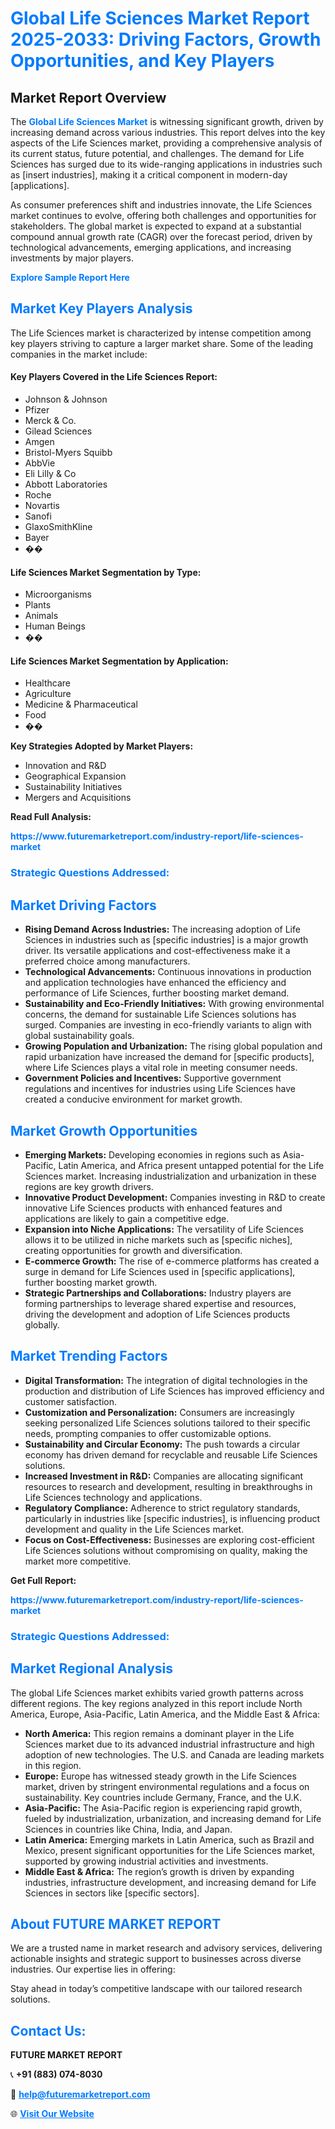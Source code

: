 <h1 style="color: #007BFF;">Global Life Sciences Market Report 2025-2033: Driving Factors, Growth Opportunities, and Key Players</h1>

<section id="overview">
<h2>Market Report Overview</h2>
<p>The <a href="https://www.futuremarketreport.com/industry-report/life-sciences-market" style="color: #007BFF; text-decoration: none;"><strong>Global Life Sciences Market</strong></a> is witnessing significant growth, driven by increasing demand across various industries. This report delves into the key aspects of the Life Sciences market, providing a comprehensive analysis of its current status, future potential, and challenges. The demand for Life Sciences has surged due to its wide-ranging applications in industries such as [insert industries], making it a critical component in modern-day [applications].</p>
<p>As consumer preferences shift and industries innovate, the Life Sciences market continues to evolve, offering both challenges and opportunities for stakeholders. The global market is expected to expand at a substantial compound annual growth rate (CAGR) over the forecast period, driven by technological advancements, emerging applications, and increasing investments by major players.</p>
</section>

<section id="overview">
<p><a href="https://www.futuremarketreport.com/request-sample/reportId=118605" style="color: #007BFF; text-decoration: none;"><strong>Explore Sample Report Here</strong></a></p>
</section>

<section id="key-players">
<h2 style="color: #007BFF;">Market Key Players Analysis</h2>
<p>The Life Sciences market is characterized by intense competition among key players striving to capture a larger market share. Some of the leading companies in the market include:</p>
<h4>Key Players Covered in the Life Sciences Report:</h4>
<ul><li>Johnson &amp; Johnson</li><li>Pfizer</li><li>Merck &amp; Co.</li><li>Gilead Sciences</li><li>Amgen</li><li>Bristol-Myers Squibb</li><li>AbbVie</li><li>Eli Lilly &amp; Co</li><li>Abbott Laboratories</li><li>Roche</li><li>Novartis</li><li>Sanofi</li><li>GlaxoSmithKline</li><li>Bayer</li><li>��</li></ul>
<h4>Life Sciences Market Segmentation by Type:</h4>
<ul><li>Microorganisms</li><li>Plants</li><li>Animals</li><li>Human Beings</li><li>��</li></ul>

<h4>Life Sciences Market Segmentation by Application:</h4>
<ul><li>Healthcare</li><li>Agriculture</li><li>Medicine &amp; Pharmaceutical</li><li>Food</li><li>��</li></ul>
<p><strong>Key Strategies Adopted by Market Players:</strong></p>
<ul>
<li>Innovation and R&D</li>
<li>Geographical Expansion</li>
<li>Sustainability Initiatives</li>
<li>Mergers and Acquisitions</li>
</ul>
</section>

<section>
<p><strong>Read Full Analysis: </strong></p><a href="https://www.futuremarketreport.com/industry-report/life-sciences-market" style="color: #007BFF; text-decoration: none;"><strong>https://www.futuremarketreport.com/industry-report/life-sciences-market</strong></a>
<h3 style="color: #007BFF;">Strategic Questions Addressed:</h3>
</section>

<section id="driving-factors">
<h2 style="color: #007BFF;">Market Driving Factors</h2>
<ul>
<li><strong>Rising Demand Across Industries:</strong> The increasing adoption of Life Sciences in industries such as [specific industries] is a major growth driver. Its versatile applications and cost-effectiveness make it a preferred choice among manufacturers.</li>
<li><strong>Technological Advancements:</strong> Continuous innovations in production and application technologies have enhanced the efficiency and performance of Life Sciences, further boosting market demand.</li>
<li><strong>Sustainability and Eco-Friendly Initiatives:</strong> With growing environmental concerns, the demand for sustainable Life Sciences solutions has surged. Companies are investing in eco-friendly variants to align with global sustainability goals.</li>
<li><strong>Growing Population and Urbanization:</strong> The rising global population and rapid urbanization have increased the demand for [specific products], where Life Sciences plays a vital role in meeting consumer needs.</li>
<li><strong>Government Policies and Incentives:</strong> Supportive government regulations and incentives for industries using Life Sciences have created a conducive environment for market growth.</li>
</ul>
</section>

<section id="growth-opportunities">
<h2 style="color: #007BFF;">Market Growth Opportunities</h2>
<ul>
<li><strong>Emerging Markets:</strong> Developing economies in regions such as Asia-Pacific, Latin America, and Africa present untapped potential for the Life Sciences market. Increasing industrialization and urbanization in these regions are key growth drivers.</li>
<li><strong>Innovative Product Development:</strong> Companies investing in R&D to create innovative Life Sciences products with enhanced features and applications are likely to gain a competitive edge.</li>
<li><strong>Expansion into Niche Applications:</strong> The versatility of Life Sciences allows it to be utilized in niche markets such as [specific niches], creating opportunities for growth and diversification.</li>
<li><strong>E-commerce Growth:</strong> The rise of e-commerce platforms has created a surge in demand for Life Sciences used in [specific applications], further boosting market growth.</li>
<li><strong>Strategic Partnerships and Collaborations:</strong> Industry players are forming partnerships to leverage shared expertise and resources, driving the development and adoption of Life Sciences products globally.</li>
</ul>
</section>

<section id="trending-factors">
<h2 style="color: #007BFF;">Market Trending Factors</h2>
<ul>
<li><strong>Digital Transformation:</strong> The integration of digital technologies in the production and distribution of Life Sciences has improved efficiency and customer satisfaction.</li>
<li><strong>Customization and Personalization:</strong> Consumers are increasingly seeking personalized Life Sciences solutions tailored to their specific needs, prompting companies to offer customizable options.</li>
<li><strong>Sustainability and Circular Economy:</strong> The push towards a circular economy has driven demand for recyclable and reusable Life Sciences solutions.</li>
<li><strong>Increased Investment in R&D:</strong> Companies are allocating significant resources to research and development, resulting in breakthroughs in Life Sciences technology and applications.</li>
<li><strong>Regulatory Compliance:</strong> Adherence to strict regulatory standards, particularly in industries like [specific industries], is influencing product development and quality in the Life Sciences market.</li>
<li><strong>Focus on Cost-Effectiveness:</strong> Businesses are exploring cost-efficient Life Sciences solutions without compromising on quality, making the market more competitive.</li>
</ul>
</section>

<section>
<p><strong>Get Full Report: </strong></p><a href="https://www.futuremarketreport.com/industry-report/life-sciences-market" style="color: #007BFF; text-decoration: none;"><strong>https://www.futuremarketreport.com/industry-report/life-sciences-market</strong></a>
<h3 style="color: #007BFF;">Strategic Questions Addressed:</h3>
</section>


<section id="regional-analysis">
<h2 style="color: #007BFF;">Market Regional Analysis</h2>
<p>The global Life Sciences market exhibits varied growth patterns across different regions. The key regions analyzed in this report include North America, Europe, Asia-Pacific, Latin America, and the Middle East & Africa:</p>
<ul>
<li><strong>North America:</strong> This region remains a dominant player in the Life Sciences market due to its advanced industrial infrastructure and high adoption of new technologies. The U.S. and Canada are leading markets in this region.</li>
<li><strong>Europe:</strong> Europe has witnessed steady growth in the Life Sciences market, driven by stringent environmental regulations and a focus on sustainability. Key countries include Germany, France, and the U.K.</li>
<li><strong>Asia-Pacific:</strong> The Asia-Pacific region is experiencing rapid growth, fueled by industrialization, urbanization, and increasing demand for Life Sciences in countries like China, India, and Japan.</li>
<li><strong>Latin America:</strong> Emerging markets in Latin America, such as Brazil and Mexico, present significant opportunities for the Life Sciences market, supported by growing industrial activities and investments.</li>
<li><strong>Middle East & Africa:</strong> The region’s growth is driven by expanding industries, infrastructure development, and increasing demand for Life Sciences in sectors like [specific sectors].</li>
</ul>
</section>

<footer>
<h2 style="color: #007BFF;">About FUTURE MARKET REPORT</h2>
<p>We are a trusted name in market research and advisory services, delivering actionable insights and strategic support to businesses across diverse industries. Our expertise lies in offering:</p>

<p>Stay ahead in today’s competitive landscape with our tailored research solutions.</p>

<h2 style="color: #007BFF;">Contact Us:</h2>
<p><strong>FUTURE MARKET REPORT</strong></p>
<p>📞 <strong>+91 (883) 074-8030</strong></p>
<p>📧 <strong><a href="mailto:help@futuremarketreport.com" style="color: #007BFF;">help@futuremarketreport.com</a></strong></p>
<p>🌐 <strong><a href="https://www.futuremarketreport.com/" style="color: #007BFF;">Visit Our Website</a></strong></p>
</footer>